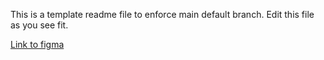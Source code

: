 This is a template readme file to enforce main default branch. Edit this file as you see fit.

[Link to figma](https://www.figma.com/proto/chtEST4PzlVHncYjBuYjYl/Untitled?node-id=9%3A115&scaling=min-zoom&page-id=0%3A1&starting-point-node-id=9%3A115)

